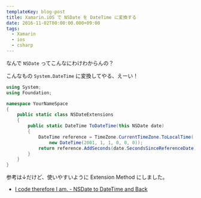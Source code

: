 ```yaml
---
templateKey: blog-post
title: Xamarin.iOS で NSDate を DateTime に変換する
date: 2016-11-02T00:00:00.000+09:00
tags:
  - Xamarin
  - ios
  - csharp
---
```

なんで ``NSDate`` ってこんなにわけわからんの？

<!--more-->

こんなもの ``System.DateTime`` に変換してやる、えーい！

```csharp
using System;
using Foundation;

namespace YourNameSpace
{
    public static class NSDateExtensions
    {
        public static DateTime ToDateTime(this NSDate date)
        {
            DateTime reference = TimeZone.CurrentTimeZone.ToLocalTime(
                new DateTime(2001, 1, 1, 0, 0, 0));
            return reference.AddSeconds(date.SecondsSinceReferenceDate);
        }
    }
}

```

参考は↓だけど、使いやすいように Extension Method にしました。

* [I code therefore I am. - NSDate to DateTime and Back](http://sourcerer.tumblr.com/post/502919332/nsdate-to-datetime-and-back)


